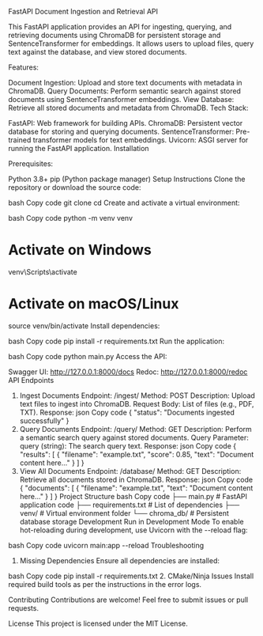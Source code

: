 FastAPI Document Ingestion and Retrieval API

This FastAPI application provides an API for ingesting, querying, and retrieving documents using ChromaDB for persistent storage and SentenceTransformer for embeddings. It allows users to upload files, query text against the database, and view stored documents.

Features:

Document Ingestion: Upload and store text documents with metadata in ChromaDB.
Query Documents: Perform semantic search against stored documents using SentenceTransformer embeddings.
View Database: Retrieve all stored documents and metadata from ChromaDB.
Tech Stack:

FastAPI: Web framework for building APIs.
ChromaDB: Persistent vector database for storing and querying documents.
SentenceTransformer: Pre-trained transformer models for text embeddings.
Uvicorn: ASGI server for running the FastAPI application.
Installation

Prerequisites:

Python 3.8+
pip (Python package manager)
Setup Instructions
Clone the repository or download the source code:

bash
Copy code
git clone <repository-url>
cd <repository-folder>
Create and activate a virtual environment:

bash
Copy code
python -m venv venv
# Activate on Windows
venv\Scripts\activate
# Activate on macOS/Linux
source venv/bin/activate
Install dependencies:

bash
Copy code
pip install -r requirements.txt
Run the application:

bash
Copy code
python main.py
Access the API:

Swagger UI: http://127.0.0.1:8000/docs
Redoc: http://127.0.0.1:8000/redoc
API Endpoints
1. Ingest Documents
Endpoint: /ingest/
Method: POST
Description: Upload text files to ingest into ChromaDB.
Request Body:
List of files (e.g., PDF, TXT).
Response:
json
Copy code
{
  "status": "Documents ingested successfully"
}
2. Query Documents
Endpoint: /query/
Method: GET
Description: Perform a semantic search query against stored documents.
Query Parameter:
query (string): The search query text.
Response:
json
Copy code
{
  "results": [
    {
      "filename": "example.txt",
      "score": 0.85,
      "text": "Document content here..."
    }
  ]
}
3. View All Documents
Endpoint: /database/
Method: GET
Description: Retrieve all documents stored in ChromaDB.
Response:
json
Copy code
{
  "documents": [
    {
      "filename": "example.txt",
      "text": "Document content here..."
    }
  ]
}
Project Structure
bash
Copy code
├── main.py               # FastAPI application code
├── requirements.txt      # List of dependencies
├── venv/                 # Virtual environment folder
└── chroma_db/            # Persistent database storage
Development
Run in Development Mode
To enable hot-reloading during development, use Uvicorn with the --reload flag:

bash
Copy code
uvicorn main:app --reload
Troubleshooting
1. Missing Dependencies
Ensure all dependencies are installed:

bash
Copy code
pip install -r requirements.txt
2. CMake/Ninja Issues
Install required build tools as per the instructions in the error logs.

Contributing
Contributions are welcome! Feel free to submit issues or pull requests.

License
This project is licensed under the MIT License.